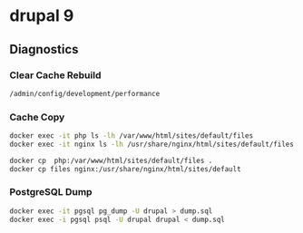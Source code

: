 # drupal 9 

## Diagnostics

### Clear Cache Rebuild

```bash
/admin/config/development/performance
```

### Cache Copy

```bash
docker exec -it php ls -lh /var/www/html/sites/default/files
docker exec -it nginx ls -lh /usr/share/nginx/html/sites/default/files

docker cp  php:/var/www/html/sites/default/files .
docker cp files nginx:/usr/share/nginx/html/sites/default
```

### PostgreSQL Dump

```bash
docker exec -it pgsql pg_dump -U drupal > dump.sql
docker exec -i pgsql psql -U drupal drupal < dump.sql
```
